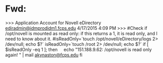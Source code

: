 # Fwd:

\>>> Application Account for Novell eDirectory <ediradmin@idmprodidm1.fcps.edu> 4/17/2015 4:09 PM >>>
#Check if /opt/novell is mounted as read only: if this returns a 1, it is read only, and I need to know about it.
#isReadOnly=\`touch /opt/novell/eDirectory/logs 2> /dev/null; echo $?\`
isReadOnly=\`touch /root 2> /dev/null; echo $?\`
if \[ $isReadOnly -eq 1 \]; then
    echo "151.188.9.62: /opt/novell is read only again! " | mail akynaston@fcps.edu
fi

